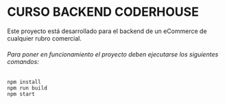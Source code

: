 # CURSO BACKEND CODERHOUSE

Este proyecto está desarrollado para el backend de un eCommerce de cualquier rubro comercial. 

###### Para poner en funcionamiento el proyecto deben ejecutarse los siguientes comandos:
```
npm install
npm run build
npm start
```